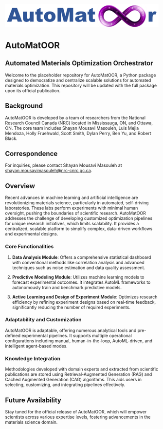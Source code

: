 ![AutoMatOOR Logo](logo.png)

# AutoMatOOR

## Automated Materials Optimization Orchestrator

Welcome to the placeholder repository for AutoMatOOR, a Python package designed to democratize and centralize scalable solutions for automated materials optimization. This repository will be updated with the full package upon its official publication.

## Background

AutoMatOOR is developed by a team of researchers from the National Research Council Canada (NRC) located in Mississauga, ON, and Ottawa, ON. The core team includes Shayan Mousavi Masouleh, Luis Mejia Mendoza, Holly Fruehwald, Scott Smith, Dylan Perry, Ben Yu, and Robert Black.

## Correspondence

For inquiries, please contact Shayan Mousavi Masouleh at [shayan.mousavimasouleh@nrc-cnrc.gc.ca](mailto:shayan.mousavimasouleh@nrc-cnrc.gc.ca).

## Overview

Recent advances in machine learning and artificial intelligence are revolutionizing materials science, particularly in automated, self-driving laboratories. These labs perform experiments with minimal human oversight, pushing the boundaries of scientific research. AutoMatOOR addresses the challenge of developing customized optimization pipelines for unique research initiatives, which limits scalability. It provides a centralized, scalable platform to simplify complex, data-driven workflows and experimental designs.

### Core Functionalities

1. **Data Analysis Module**: Offers a comprehensive statistical dashboard with conventional methods like correlation analysis and advanced techniques such as noise estimation and data quality assessment.

2. **Predictive Modeling Module**: Utilizes machine learning models to forecast experimental outcomes. It integrates AutoML frameworks to autonomously train and benchmark predictive models.

3. **Active Learning and Design of Experiment Module**: Optimizes research efficiency by refining experiment designs based on real-time feedback, significantly reducing the number of required experiments.

### Adaptability and Customization

AutoMatOOR is adaptable, offering numerous analytical tools and pre-defined experimental pipelines. It supports multiple operational configurations including manual, human-in-the-loop, AutoML-driven, and intelligent agent-based modes.

### Knowledge Integration

Methodologies developed with domain experts and extracted from scientific publications are stored using Retrieval-Augmented Generation (RAG) and Cached Augmented Generation (CAG) algorithms. This aids users in selecting, customizing, and integrating pipelines effectively.

## Future Availability

Stay tuned for the official release of AutoMatOOR, which will empower scientists across various expertise levels, fostering advancements in the materials science domain.
